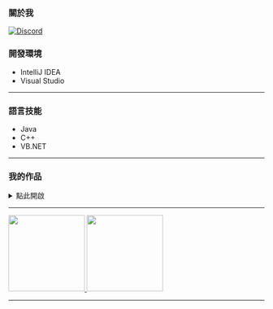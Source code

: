 ### 關於我

[![Discord](https://img.shields.io/discord/557758060911919115?color=black&label=Discord&logo=discord)](https://discord.gg/CZC5jPS)
### 開發環境

<ul>
  <li>IntelliJ IDEA</li>
  <li>Visual Studio</li>
</ul>

---
### 語言技能
<ul>
  <li>Java</li>
  <li>C++</li>
  <li>VB.NET</li>
</ul>

---
### 我的作品

<details>
  <summary>
    點此開啟
  </summary>
  <br>

  [![ReadMe Card](https://github-readme-stats.vercel.app/api/pin/?username=isBibong&repo=Minecraft-EasyPluginLib)](https://github.com/isBibong/Minecraft-EasyPluginLib)
  [![ReadMe Card](https://github-readme-stats.vercel.app/api/pin/?username=isBibong&repo=null)](https://github.com/isBibong/null)
  [![ReadMe Card](https://github-readme-stats.vercel.app/api/pin/?username=isBibong&repo=null)](https://github.com/isBibong/null)
  [![ReadMe Card](https://github-readme-stats.vercel.app/api/pin/?username=isBibong&repo=null)](https://github.com/isBibong/null)
</details>

---

<a href="https://github.com/isBibong">
  <img height="150em" src="https://github-readme-stats.vercel.app/api?username=isBibong&theme=buefy&show_icons=true" />
  <img height="150em" src="https://github-readme-stats.vercel.app/api/top-langs/?username=isBibong&theme=buefy&layout=compact" />
</a>

---
